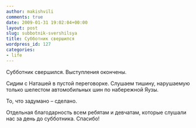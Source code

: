 ```yaml
---
author: makishvili
comments: true
date: 2009-01-31 19:02:04+00:00
layout: post
slug: subbotnik-svershilsya
title: Субботник свершился
wordpress_id: 127
categories:
- life
---
```


Субботник свершился. Выступления окончены.

Сидим с Наташей в пустой переговорке. Слушаем тишину, нарушаемую только шелестом автомобильных шин по набережной Яузы.

То, что задумано – сделано.

Отдельная благодарность всем ребятам и девчатам, которые слушали нас за день до субботника.
Спасибо!
